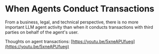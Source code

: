 # When Agents Conduct Transactions

From a business, legal, and technical perspective, there is no more important LLM agent activity than when it conducts transactions with third parties on behalf of the agent's user.  

Thoughts on agent transactions: [https://youtu.be/5xneAPUfueg](https://youtu.be/5xneAPUfueg) 
